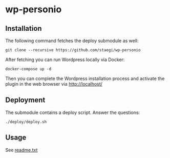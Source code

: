 # wp-personio

## Installation 

The following command fetches the deploy submodule as well:

    git clone --recursive https://github.com/staegi/wp-personio 

After fetching you can run Wordpress locally via Docker:

    docker-compose up -d

Then you can complete the Wordpress installation process and activate the plugin in the web browser via [http://localhost/]()

## Deployment

The submodule contains a deploy script. Answer the questions:

    ./deploy/deploy.sh 
    
## Usage

See [readme.txt]() 
